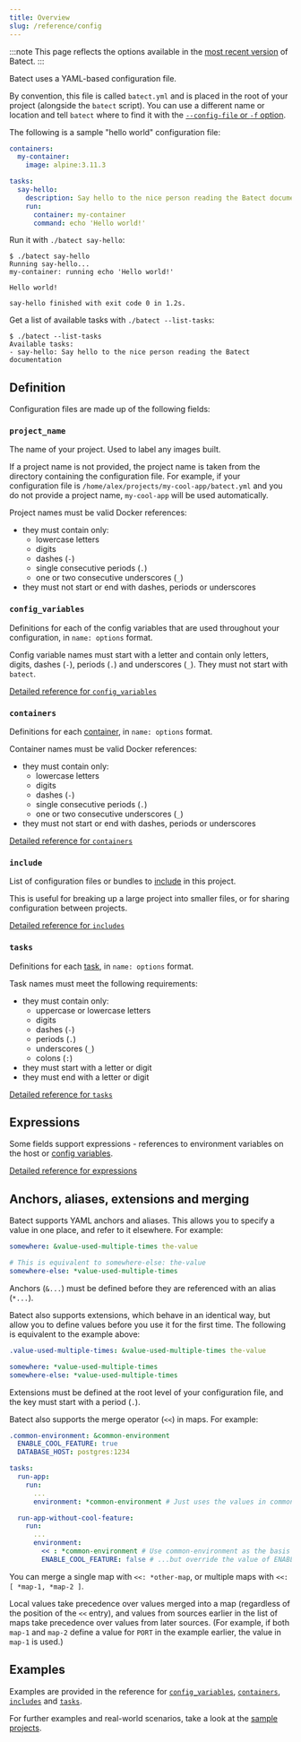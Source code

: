```yaml
---
title: Overview
slug: /reference/config
---
```


:::note
This page reflects the options available in the [most recent version](https://github.com/batect/batect/releases/latest)
of Batect.
:::

Batect uses a YAML-based configuration file.

By convention, this file is called `batect.yml` and is placed in the root of your project (alongside the `batect` script).
You can use a different name or location and tell `batect` where to find it with the
[`--config-file` or `-f` option](../cli.mdx#--config-file-or--f).

The following is a sample "hello world" configuration file:

```yaml
containers:
  my-container:
    image: alpine:3.11.3

tasks:
  say-hello:
    description: Say hello to the nice person reading the Batect documentation
    run:
      container: my-container
      command: echo 'Hello world!'
```

Run it with `./batect say-hello`:

```
$ ./batect say-hello
Running say-hello...
my-container: running echo 'Hello world!'

Hello world!

say-hello finished with exit code 0 in 1.2s.
```

Get a list of available tasks with `./batect --list-tasks`:

```
$ ./batect --list-tasks
Available tasks:
- say-hello: Say hello to the nice person reading the Batect documentation
```

## Definition

Configuration files are made up of the following fields:

### `project_name`

The name of your project. Used to label any images built.

If a project name is not provided, the project name is taken from the directory containing the configuration file. For example, if your configuration
file is `/home/alex/projects/my-cool-app/batect.yml` and you do not provide a project name, `my-cool-app` will be used automatically.

Project names must be valid Docker references:

- they must contain only:
  - lowercase letters
  - digits
  - dashes (`-`)
  - single consecutive periods (`.`)
  - one or two consecutive underscores (`_`)
- they must not start or end with dashes, periods or underscores

### `config_variables`

Definitions for each of the config variables that are used throughout your configuration, in `name: options` format.

Config variable names must start with a letter and contain only letters, digits, dashes (`-`), periods (`.`) and underscores (`_`). They must not start with `batect`.

[Detailed reference for `config_variables`](config-variables.md)

### `containers`

Definitions for each [container](../../concepts/containers.md), in `name: options` format.

Container names must be valid Docker references:

- they must contain only:
  - lowercase letters
  - digits
  - dashes (`-`)
  - single consecutive periods (`.`)
  - one or two consecutive underscores (`_`)
- they must not start or end with dashes, periods or underscores

[Detailed reference for `containers`](containers.md)

### `include`

List of configuration files or bundles to [include](../../concepts/includes-and-bundles.md) in this project.

This is useful for breaking up a large project into smaller files, or for sharing configuration between projects.

[Detailed reference for `includes`](includes.md)

### `tasks`

Definitions for each [task](../../concepts/tasks.md), in `name: options` format.

Task names must meet the following requirements:

- they must contain only:
  - uppercase or lowercase letters
  - digits
  - dashes (`-`)
  - periods (`.`)
  - underscores (`_`)
  - colons (`:`)
- they must start with a letter or digit
- they must end with a letter or digit

[Detailed reference for `tasks`](tasks.md)

## Expressions

Some fields support expressions - references to environment variables on the host or [config variables](config-variables.md).

[Detailed reference for expressions](expressions.md)

## Anchors, aliases, extensions and merging

Batect supports YAML anchors and aliases. This allows you to specify a value in one place, and
refer to it elsewhere. For example:

```yaml
somewhere: &value-used-multiple-times the-value

# This is equivalent to somewhere-else: the-value
somewhere-else: *value-used-multiple-times
```

Anchors (`&...`) must be defined before they are referenced with an alias (`*...`).

Batect also supports extensions, which behave in an identical way, but allow you to define values
before you use it for the first time. The following is equivalent to the example above:

```yaml
.value-used-multiple-times: &value-used-multiple-times the-value

somewhere: *value-used-multiple-times
somewhere-else: *value-used-multiple-times
```

Extensions must be defined at the root level of your configuration file, and the key must start
with a period (`.`).

Batect also supports the merge operator (`<<`) in maps. For example:

```yaml
.common-environment: &common-environment
  ENABLE_COOL_FEATURE: true
  DATABASE_HOST: postgres:1234

tasks:
  run-app:
    run:
      ...
      environment: *common-environment # Just uses the values in common-environment as-is

  run-app-without-cool-feature:
    run:
      ...
      environment:
        << : *common-environment # Use common-environment as the basis for the environment in this task...
        ENABLE_COOL_FEATURE: false # ...but override the value of ENABLE_COOL_FEATURE
```

You can merge a single map with `<<: *other-map`, or multiple maps with `<<: [ *map-1, *map-2 ]`.

Local values take precedence over values merged into a map (regardless of the position of the `<<` entry),
and values from sources earlier in the list of maps take precedence over values from later sources.
(For example, if both `map-1` and `map-2` define a value for `PORT` in the example earlier, the
value in `map-1` is used.)

## Examples

Examples are provided in the reference for [`config_variables`](config-variables.md#examples), [`containers`](containers.md#examples), [`includes`](includes.md#examples) and [`tasks`](tasks.md#examples).

For further examples and real-world scenarios, take a look at the [sample projects](../../getting-started/sample-projects.md).
